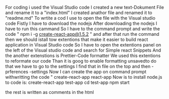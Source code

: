 For coding i used the Visual Studio code 
I created a new text-Dokument File and rename it to a "index.html" 
I created anathor file and renamed it to "readme.md" 
To wrtite a cod I use to open the file with the Visual studio code 
Fistly I have to download the nodejs
After downloading the nodejs I have to run this cammand 
So I have to the command prompt and write the code " npm i -g create-react-app@1.5.2 " and after that run the command 
then we should istall tow extentions that make it easier to build react application in Visual Studio code 
So I have to open the extentions panel on the left of the Visual studio code and search for Simple react Snippets 
And the another extenstions is Prettier-Code formatter 
We used this extentions to reformate our code 
Than it is goog to enable formatting unsavedto do that we have to go to the settings 
I find that in file on the top and then -prferences -settings 
Now I can create the app on command prompt withwritting the code " create-react-app react-app
Now is to install node.js 
to code is: 
create-react-app test-app
cd test-app
npm start

the rest is written as comments in the html
